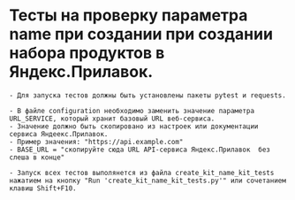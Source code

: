 ﻿# Тесты на проверку параметра name при создании при создании набора продуктов в Яндекс.Прилавок.

    - Для запуска тестов должны быть установлены пакеты pytest и requests.

    - В файле configuration необходимо заменить значение параметра URL_SERVICE, который хранит базовый URL веб-сервиса.
    - Значение должно быть скопировано из настроек или документации сервиса Яндеекс.Прилавок.
    - Пример значения: "https://api.example.com"
    - BASE_URL = "скопируйте сюда URL API-сервиса Яндекс.Прилавок  без слеша в конце"

    - Запуск всех тестов выполянется из файла create_kit_name_kit_tests нажатием на кнопку "Run 'create_kit_name_kit_tests.py'" или сочетанием клавиш Shift+F10.